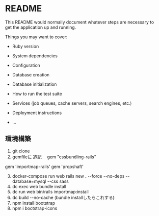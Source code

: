 # README

This README would normally document whatever steps are necessary to get the
application up and running.

Things you may want to cover:

* Ruby version

* System dependencies

* Configuration

* Database creation

* Database initialization

* How to run the test suite

* Services (job queues, cache servers, search engines, etc.)

* Deployment instructions

* ...

## 環境構築
1. git clone 
2. gemfileに 追記　
gem "cssbundling-rails"

gem 'importmap-rails'
gem 'propshaft'


3. docker-compose run web rails new . --force --no-deps --database=mysql --css sass
4. dc exec web bundle install
5. dc run web bin/rails importmap:install
6. dc build --no-cache   (bundle installしたらこれする)
7. npm install bootstrap
8. npm i bootstrap-icons
